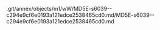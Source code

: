 .git/annex/objects/m1/wW/MD5E-s6039--c294e9cf6e0193a121edce2538465cd0.md/MD5E-s6039--c294e9cf6e0193a121edce2538465cd0.md